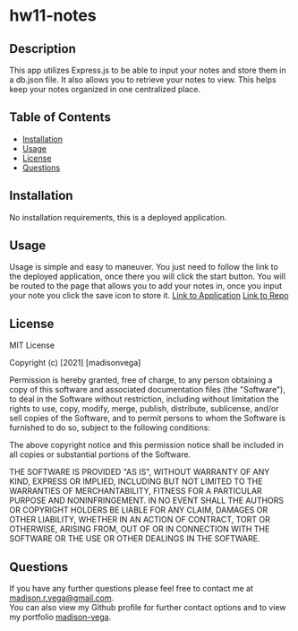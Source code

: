 # hw11-notes

## Description
This app utilizes Express.js to be able to input your notes and store them in a db.json file.  It also allows you to retrieve your notes to view.  This helps keep your notes organized in one centralized place.



## Table of Contents 

* [Installation](#installation)
* [Usage](#usage)
* [License](#license)
* [Questions](#questions)


## Installation
No installation requirements, this is a deployed application.



## Usage 
Usage is simple and easy to maneuver. You just need to follow the link to the deployed application, once there you will click the start button.  You will be routed to the page that allows you to add your notes in, once you input your note you click the save icon to store it.
[Link to Application](https://git.heroku.com/tranquil-journey-50225.git)
[Link to Repo](https://github.com/madison-vega/hw11-notes)




## License

 MIT License

Copyright (c) [2021] [madisonvega]

Permission is hereby granted, free of charge, to any person obtaining a copy
of this software and associated documentation files (the "Software"), to deal
in the Software without restriction, including without limitation the rights
to use, copy, modify, merge, publish, distribute, sublicense, and/or sell
copies of the Software, and to permit persons to whom the Software is
furnished to do so, subject to the following conditions:

The above copyright notice and this permission notice shall be included in all
copies or substantial portions of the Software.

THE SOFTWARE IS PROVIDED "AS IS", WITHOUT WARRANTY OF ANY KIND, EXPRESS OR
IMPLIED, INCLUDING BUT NOT LIMITED TO THE WARRANTIES OF MERCHANTABILITY,
FITNESS FOR A PARTICULAR PURPOSE AND NONINFRINGEMENT. IN NO EVENT SHALL THE
AUTHORS OR COPYRIGHT HOLDERS BE LIABLE FOR ANY CLAIM, DAMAGES OR OTHER
LIABILITY, WHETHER IN AN ACTION OF CONTRACT, TORT OR OTHERWISE, ARISING FROM,
OUT OF OR IN CONNECTION WITH THE SOFTWARE OR THE USE OR OTHER DEALINGS IN THE
SOFTWARE.




## Questions

If you have any further questions please feel free to contact me at madison.r.vega@gmail.com.  
You can also view my Github profile for further contact options and to view my portfolio 
[madison-vega](https://github.com/madison-vega).
